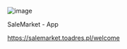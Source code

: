 ![image](https://github.com/user-attachments/assets/f3751ed3-20af-475e-95d7-9dd815da27d1)

SaleMarket - App

https://salemarket.toadres.pl/welcome

